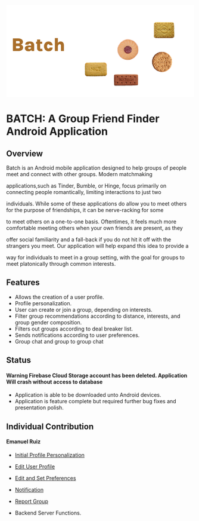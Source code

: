 ![Batch Banner](https://github.com/emanuel-ruiz/Batch/blob/main/BatchBanner.png)

# **BATCH:** A Group Friend Finder Android Application

## **Overview**
 
 Batch is an Android mobile application designed to help groups of people meet and connect with other groups. Modern matchmaking
 
 applications,such as Tinder, Bumble, or Hinge, focus primarily on connecting people romantically, limiting interactions to just two
 
 individuals. While some of these applications do allow you to meet others for the purpose of friendships, it can be nerve-racking for some
 
 to meet others on a one-to-one basis. Oftentimes, it feels much more comfortable meeting others when your own friends are present, as they
 
 offer social familiarity and a fall-back if you do not hit it off with the strangers you meet. Our application will help expand this idea to provide a
 
 way for individuals to meet in a group setting, with the     goal for groups to meet platonically through common interests. 

## **Features**

 - Allows the creation of a user profile.
 - Profile personalization.
 - User can create or join a group, depending on interests.
 - Filter group recommendations according to distance, interests, and group gender composition.
 - Filters out groups according to deal breaker list.
 - Sends notifications according to user preferences.
 - Group chat and group to group chat


## **Status**
#### Warning Firebase Cloud Storage account has been deleted. Application Will crash without access to database
- Application is able to be downloaded unto Android devices.
- Application is feature complete but required further bug fixes and presentation polish.

## **Individual Contribution**
#### Emanuel Ruiz
- [Initial Profile Personalization](https://github.com/emanuel-ruiz/Batch/blob/main/app/src/main/java/com/example/batchtest/InitialProfilePersonalizationFragment.kt)
- [Edit User Profile](https://github.com/emanuel-ruiz/Batch/blob/main/app/src/main/java/com/example/batchtest/UserProfileTab/EditProfileFragment.kt)
- [Edit and Set Preferences](https://github.com/emanuel-ruiz/Batch/blob/main/app/src/main/java/com/example/batchtest/DiscoveryPreferences/PreferencesFragment.kt)
- [Notification](https://github.com/emanuel-ruiz/Batch/blob/main/app/src/main/java/com/example/batchtest/FirebaseMessaging/MyFirebaseMessagingService.kt)
- [Report Group](https://github.com/emanuel-ruiz/Batch/blob/main/app/src/main/java/com/example/batchtest/ReportDialogFragment.kt)

- Backend Server Functions. 
